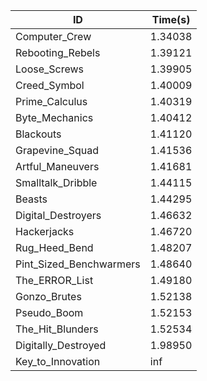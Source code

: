 |ID|Time(s)|
|-|-|
|Computer_Crew|1.34038|
|Rebooting_Rebels|1.39121|
|Loose_Screws|1.39905|
|Creed_Symbol|1.40009|
|Prime_Calculus|1.40319|
|Byte_Mechanics|1.40412|
|Blackouts|1.41120|
|Grapevine_Squad|1.41536|
|Artful_Maneuvers|1.41681|
|Smalltalk_Dribble|1.44115|
|Beasts|1.44295|
|Digital_Destroyers|1.46632|
|Hackerjacks|1.46720|
|Rug_Heed_Bend|1.48207|
|Pint_Sized_Benchwarmers|1.48640|
|The_ERROR_List|1.49180|
|Gonzo_Brutes|1.52138|
|Pseudo_Boom|1.52153|
|The_Hit_Blunders|1.52534|
|Digitally_Destroyed|1.98950|
|Key_to_Innovation|inf|
